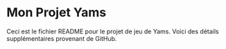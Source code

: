 # Mon Projet Yams
Ceci est le fichier README pour le projet de jeu de Yams.
Voici des détails supplémentaires provenant de GitHub.
